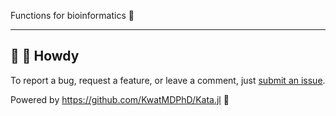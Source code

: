 Functions for bioinformatics 🧫

---

## 👋 🤠 Howdy

To report a bug, request a feature, or leave a comment, just [submit an issue](https://github.com/KwatMDPhD/BioLab.jl/issues/new/choose).

Powered by https://github.com/KwatMDPhD/Kata.jl 🌝

